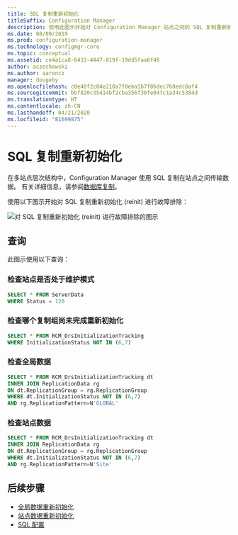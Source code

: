 ```yaml
---
title: SQL 复制重新初始化
titleSuffix: Configuration Manager
description: 使用此图示开始对 Configuration Manager 站点之间的 SQL 复制重新初始化进行故障排除
ms.date: 08/09/2019
ms.prod: configuration-manager
ms.technology: configmgr-core
ms.topic: conceptual
ms.assetid: ce4a1ca8-6433-4447-819f-19dd5faa6f46
author: aczechowski
ms.author: aaroncz
manager: dougeby
ms.openlocfilehash: c0e48f2c04e218a7f0eba1b7f06dec768edc8af4
ms.sourcegitcommit: bbf820c35414bf2cba356f30fe047c1a34c5384d
ms.translationtype: HT
ms.contentlocale: zh-CN
ms.lasthandoff: 04/21/2020
ms.locfileid: "81699875"
---
```

# <a name="sql-replication-reinit"></a>SQL 复制重新初始化

在多站点层次结构中，Configuration Manager 使用 SQL 复制在站点之间传输数据。 有关详细信息，请参阅[数据库复制](../../../plan-design/hierarchy/database-replication.md)。

使用以下图示开始对 SQL 复制重新初始化 (reinit) 进行故障排除：

![对 SQL 复制重新初始化 (reinit) 进行故障排除的图示](media/sql-replication-reinit.svg)

## <a name="queries"></a>查询

此图示使用以下查询：

### <a name="check-if-site-is-in-maintenance-mode"></a>检查站点是否处于维护模式

```sql
SELECT * FROM ServerData
WHERE Status = 120
```

### <a name="check-which-replication-group-hasnt-completed-reinit"></a>检查哪个复制组尚未完成重新初始化

```sql
SELECT * FROM RCM_DrsInitializationTracking
WHERE InitializationStatus NOT IN (6,7)
```

### <a name="check-global-data"></a>检查全局数据

```sql
SELECT * FROM RCM_DrsInitializationTracking dt
INNER JOIN ReplicationData rg
ON dt.ReplicationGroup = rg.ReplicationGroup
WHERE dt.InitializationStatus NOT IN (6,7)
AND rg.ReplicationPattern=N'GLOBAL'
```

### <a name="check-site-data"></a>检查站点数据

```sql
SELECT * FROM RCM_DrsInitializationTracking dt
INNER JOIN ReplicationData rg
ON dt.ReplicationGroup = rg.ReplicationGroup
WHERE dt.InitializationStatus NOT IN (6,7)
AND rg.ReplicationPattern=N'Site'
```

## <a name="next-steps"></a>后续步骤

- [全局数据重新初始化](global-data-reinit.md)
- [站点数据重新初始化](site-data-reinit.md)
- [SQL 配置](sql-configuration.md)
